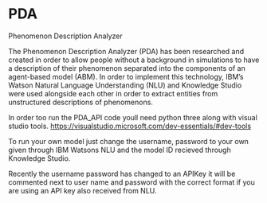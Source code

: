 # PDA
Phenomenon Description Analyzer 

The Phenomenon Description Analyzer (PDA) has been researched and created in order to allow people without a background in simulations to have a description of their phenomenon separated into the components of an agent-based model (ABM). In order to implement this technology, IBM’s Watson Natural Language Understanding (NLU) and Knowledge Studio were used alongside each other in order to extract entities from unstructured descriptions of phenomenons. 

In order too run the PDA_API code youll need python three along with visual studio tools. https://visualstudio.microsoft.com/dev-essentials/#dev-tools 

To run your own model just change the username, password to your own given through IBM Watsons NLU and the model ID recieved through Knowledge Studio. 

Recently the username password has changed to an APIKey it will be commented next to user name and password with the correct format if you are using an API key also received from NLU.
